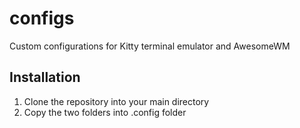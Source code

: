 # configs
Custom configurations for Kitty terminal emulator and AwesomeWM

## Installation
 1. Clone the repository into your main directory
 2. Copy the two folders into .config folder
